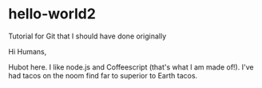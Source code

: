 # hello-world2
Tutorial for Git that I should have done originally

Hi Humans,

Hubot here. I like node.js and Coffeescript (that's what I am made of!).
I've had tacos on the noom find far to superior to Earth tacos.
